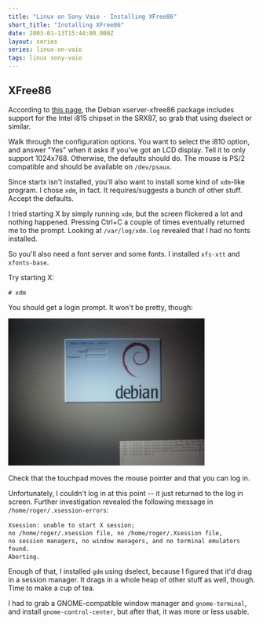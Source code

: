 ```yaml
---
title: "Linux on Sony Vaio - Installing XFree86"
short_title: "Installing XFree86"
date: 2003-01-13T15:44:00.000Z
layout: series
series: linux-on-vaio
tags: linux sony-vaio
---
```

## XFree86

According to [this page](http://jhecking.netgaroo.com/asus_m1300.html), the
Debian xserver-xfree86 package includes support for the Intel i815 chipset in
the SRX87, so grab that using dselect or similar.

Walk through the configuration options. You want to select the i810 option, and
answer "Yes" when it asks if you've got an LCD display. Tell it to only support
1024x768\. Otherwise, the defaults should do. The mouse is PS/2 compatible and
should be available on `/dev/psaux`.

Since startx isn't installed, you'll also want to install some kind of
`xdm`-like program. I chose `xdm`, in fact. It requires/suggests a bunch of
other stuff. Accept the defaults.

I tried starting X by simply running `xdm`, but the screen flickered a lot and
nothing happened. Pressing Ctrl+C a couple of times eventually returned me to
the prompt. Looking at `/var/log/xdm.log` revealed that I had no fonts
installed.

So you'll also need a font server and some fonts. I installed `xfs-xtt` and
`xfonts-base`.

Try starting X:

    # xdm

You should get a login prompt. It won't be pretty, though:

![](/images/2003/2003-01-13-linux-on-sony-vaio-installing-xfree86/1a5b10afc983b9a91e9bbb8b2027cec5-164.jpg)

Check that the touchpad moves the mouse pointer and that you can log in.

Unfortunately, I couldn't log in at this point -- it just returned to the log
in screen. Further investigation revealed the following message in
`/home/roger/.xsession-errors`:

    Xsession: unable to start X session;
    no /home/roger/.xsession file, no /home/roger/.Xsession file,
    no session managers, no window managers, and no terminal emulators found.
    Aborting.

Enough of that, I installed `gdm` using dselect, because I figured that it'd
drag in a session manager. It drags in a whole heap of other stuff as well,
though. Time to make a cup of tea.

I had to grab a GNOME-compatible window manager and `gnome-terminal`, and
install `gnome-control-center`, but after that, it was more or less usable.
